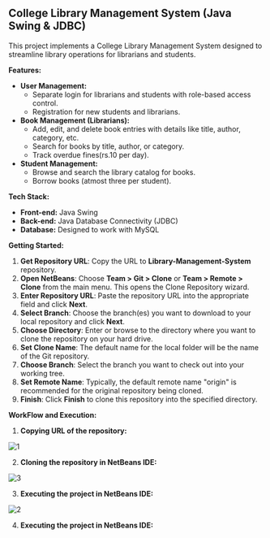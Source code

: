 ## College Library Management System (Java Swing & JDBC)

This project implements a College Library Management System designed to streamline library operations for librarians and students.

**Features:**

* **User Management:**
    * Separate login for librarians and students with role-based access control.
    * Registration for new students and librarians.
* **Book Management (Librarians):**
    * Add, edit, and delete book entries with details like title, author, category, etc.
    * Search for books by title, author, or category.
    * Track overdue fines(rs.10 per day).
* **Student Management:**
    * Browse and search the library catalog for books.
    * Borrow books (atmost three per student).

**Tech Stack:**

* **Front-end:** Java Swing
* **Back-end:** Java Database Connectivity (JDBC)
* **Database:** Designed to work with MySQL

**Getting Started:**

1. **Get Repository URL**:
   Copy the URL to **Library-Management-System** repository.
2. **Open NetBeans**:
   Choose **Team > Git > Clone** or **Team > Remote > Clone** from the main menu. This opens the Clone Repository wizard.
3. **Enter Repository URL**:
   Paste the repository URL into the appropriate field and click **Next**.
4. **Select Branch**:
   Choose the branch(es) you want to download to your local repository and click **Next**.
5. **Choose Directory**:
   Enter or browse to the directory where you want to clone the repository on your hard drive.
6. **Set Clone Name**:
   The default name for the local folder will be the name of the Git repository.
7. **Choose Branch**:
   Select the branch you want to check out into your working tree.
8. **Set Remote Name**:
   Typically, the default remote name "origin" is recommended for the original repository being cloned.
9. **Finish**:
   Click **Finish** to clone this repository into the specified directory.

**WorkFlow and Execution:**

1. **Copying URL of the repository:**

![1](https://github.com/user-attachments/assets/9d7c2d3f-9bb9-44bb-a253-a4550b8f5c31)

2. **Cloning the repository in NetBeans IDE:**

![3](https://github.com/user-attachments/assets/246b3f01-cbbc-4331-aa4d-823b07bbd8f0)

3. **Executing the project in NetBeans IDE:**

![2](https://github.com/user-attachments/assets/5dcd3b7c-4f12-46a0-b00e-22c20fbd9337)

4. **Executing the project in NetBeans IDE:**




